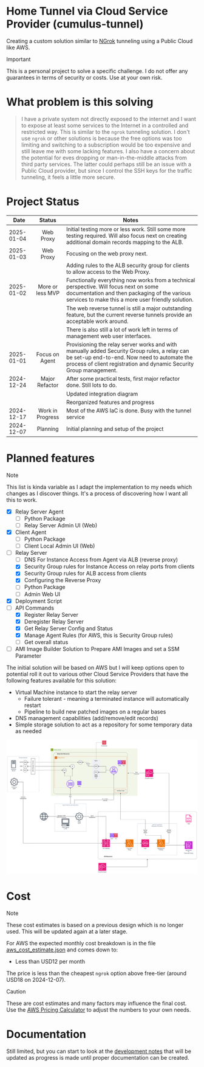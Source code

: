 # Home Tunnel via Cloud Service Provider (cumulus-tunnel)

Creating a custom solution similar to [NGrok](https://ngrok.com/our-product/secure-tunnels) tunneling using a Public Cloud like AWS.

> [!IMPORTANT]  
> This is a personal project to solve a specific challenge. I do not offer any guarantees in terms of security or costs. Use at your own risk.

# What problem is this solving

> I have a private system not directly exposed to the internet and I want to expose at least some services to the Internet 
> in a controlled and restricted way. This is similar to the `ngrok` tunneling solution. I don't use `ngrok` or other 
> solutions is because the free options was too limiting and switching to a subscription would be too expensive and still 
> leave me with some lacking features. I also have a concern about the potential for eves dropping or man-in-the-middle 
> attacks from third party services. The latter could perhaps still be an issue with a Public Cloud provider, but since I 
> control the SSH keys for the traffic tunneling, it feels a little more secure.

# Project Status

| Date       | Status           | Notes                                                                                                                                                                                                              |
|------------|:----------------:|--------------------------------------------------------------------------------------------------------------------------------------------------------------------------------------------------------------------|
| 2025-01-04 | Web Proxy        | Initial testing more or less work. Still some more testing required. Will also focus next on creating additional domain records mapping to the ALB.                                                                |
| 2025-01-03 | Web Proxy        | Focusing on the web proxy next.                                                                                                                                                                                    |
|            |                  | Adding rules to the ALB security group for clients to allow access to the Web Proxy.                                                                                                                               |
| 2025-01-02 | More or less MVP | Functionally everything now works from a technical perspective. Will focus next on some documentation and then packaging of the various services to make this a more user friendly solution.                       |
|            |                  | The web reverse tunnel is still a major outstanding feature, but the current reverse tunnels provide an acceptable work around.                                                                                    |
|            |                  | There is also still a lot of work left in terms of management web user interfaces.                                                                                                                                 |
| 2025-01-01 | Focus on Agent   | Provisioning the relay server works and with manually added Security Group rules, a relay can be set-up end-to-end. Now need to automate the process of client registration and dynamic Security Group management. |
| 2024-12-24 | Major Refactor   | After some practical tests, first major refactor done. Still lots to do.                                                                                                                                           |
|            |                  | Updated integration diagram                                                                                                                                                                                        |
|            |                  | Reorganized features and progress                                                                                                                                                                                  |
| 2024-12-17 | Work in Progress | Most of the AWS IaC is done. Busy with the tunnel service                                                                                                                                                          |
| 2024-12-07 | Planning         | Initial planning and setup of the project                                                                                                                                                                          |

# Planned features

> [!NOTE]  
> This list is kinda variable as I adapt the implementation to my needs which changes as I discover things. It's a process of discovering how I want all this to work.

* [X] Relay Server Agent
  * [ ] Python Package
  * [ ] Relay Server Admin UI (Web)
* [X] Client Agent
  * [ ] Python Package
  * [ ] Client Local Admin UI (Web)
* [ ] Relay Server
  * [ ] DNS For Instance Access from Agent via ALB (reverse proxy)
  * [X] Security Group rules for Instance Access on relay ports from clients
  * [X] Security Group rules for ALB access from clients
  * [X] Configuring the Reverse Proxy
  * [ ] Python Package
  * [ ] Admin Web UI
* [X] Deployment Script
* [ ] API Commands
  * [X] Register Relay Server
  * [X] Deregister Relay Server
  * [X] Get Relay Server Config and Status
  * [X] Manage Agent Rules (for AWS, this is Security Group rules)
  * [ ] Get overall status
* [ ] AMI Image Builder Solution to Prepare AMI Images and set a SSM Parameter

The initial solution will be based on AWS but I will keep options open to potential roll it out to various other Cloud Service Providers that have the following features available for this solution:

* Virtual Machine instance to start the relay server
  * Failure tolerant - meaning a terminated instance will automatically restart
  * Pipeline to build new patched images on a regular bases
* DNS management capabilities (add/remove/edit records)
* Simple storage solution to act as a repository for some temporary data as needed

![Integration Design Overview](./images/design-Integration.png)

# Cost

> [!NOTE]
> These cost estimates is based on a previous design which is no longer used. This will be updated again at a later stage.

For AWS the expected monthly cost breakdown is in the file [aws_cost_estimate.json](./aws_cost_estimate.json) and comes down to:

* Less than USD12 per month

The price is less than the cheapest `ngrok` option above free-tier (around USD18 on 2024-12-07).

> [!CAUTION]
> These are cost estimates and many factors may influence the final cost. Use the [AWS Pricing Calculator](https://calculator.aws/#/) to adjust the numbers to your own needs.

# Documentation

Still limited, but you can start to look at the [development notes](./DEV_NOTES.md) that will be updated as progress is made until proper documentation can be created.

